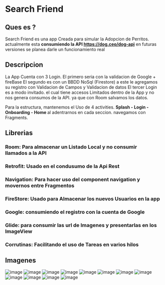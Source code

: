 # Search Friend

## Ques es ? 
Search Friend es una app Creada para simular la Adopcion de Perritos. 
actualmente esta <b>consumiendo la API https://dog.ceo/dog-api</b> 
en futuras versiones se planea darle un funcionamiento real 

## Descripcion
La App Cuenta con 3 Login. 
El primero seria con la validacion de Google + fireBase 
El segundo es con un BBDD NoSql (Firestore) a este le agregamos su registro con Validacion de Campos y Validacion de datos
El tercer Login es a modo invitado. el cual tiene accesos Limitados dentro de la App y no nos genera consumos de la API. ya que con Room salvamos los datos. 

Para la estructura, mantenemos el Uso de 4 activities. <B>Splash - Login - Onboarding - Home </B>
al adentrarnos en cada seccion. navegamos con Fragments. 

## Librerias
### <B>Room</B>: Para almacenar un Listado Local y no consumir llamados a la API
### <B>Retrofit</B>: Usado en el condusumo de la Api Rest
### <B>Navigation</B>: Para hacer uso del component navigation y movernos entre Fragmentos
### <B>FireStore</B>: Usado para Almacenar los nuevos Usuarios en la app
### <B>Google</B>: consumiendo el registro con la cuenta de Google
### <B>Glide</B>: para consumir las url de Imagenes y presentarlas en los ImageView
### <B>Corrutinas</B>: Facilitando el uso de Tareas en varios hilos

## Imagenes
![image](https://user-images.githubusercontent.com/86111731/186969816-bf0bb1c6-846e-4124-83af-81336fbbc8b8.png)
![image](https://user-images.githubusercontent.com/86111731/186969845-24670390-2708-404e-bbae-83b5309d7636.png)
![image](https://user-images.githubusercontent.com/86111731/186969877-39ab2fae-e460-40c7-945c-a9e8b1eb4e55.png)
![image](https://user-images.githubusercontent.com/86111731/186969950-3b2f0f60-e8d3-4fb9-bfb6-72cc465153d1.png)
![image](https://user-images.githubusercontent.com/86111731/186970006-bdaf9642-d151-4f15-a70f-79033e2ca21d.png)
![image](https://user-images.githubusercontent.com/86111731/186970041-e52ea160-ba0c-4d37-bcc0-b8356b55712c.png)
![image](https://user-images.githubusercontent.com/86111731/186970081-c2b9061e-3f2a-461e-80b7-55118551a342.png)
![image](https://user-images.githubusercontent.com/86111731/186970129-c00a5e19-f5a1-42b8-a59e-f8b5a1e2b936.png)
![image](https://user-images.githubusercontent.com/86111731/186970234-aca31846-8a35-4638-b471-9b60aef0333b.png)
![image](https://user-images.githubusercontent.com/86111731/186970265-28097786-35e0-4b75-856e-3562652bc0de.png)
![image](https://user-images.githubusercontent.com/86111731/186970308-fa6fadd0-a349-428e-94bb-a5905ab2a8e3.png)
![image](https://user-images.githubusercontent.com/86111731/186970363-4985d67d-2912-4d98-a578-1b5c023d0911.png)
